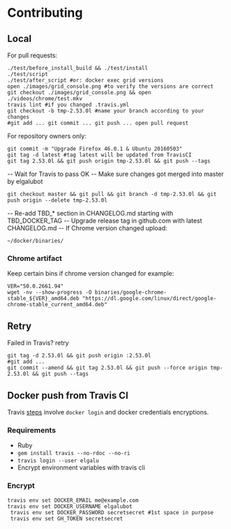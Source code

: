 # Contributing

## Local
For pull requests:

    ./test/before_install_build && ./test/install
    ./test/script
    ./test/after_script #or: docker exec grid versions
    open ./images/grid_console.png #to verify the versions are correct
    git checkout ./images/grid_console.png && open ./videos/chrome/test.mkv
    travis lint #if you changed .travis.yml
    git checkout -b tmp-2.53.0l #name your branch according to your changes
    #git add ... git commit ... git push ... open pull request

For repository owners only:

    git commit -m "Upgrade Firefox 46.0.1 & Ubuntu 20160503"
    git tag -d latest #tag latest will be updated from TravisCI
    git tag 2.53.0l && git push origin tmp-2.53.0l && git push --tags

-- Wait for Travis to pass OK
-- Make sure changes got merged into master by elgalubot

    git checkout master && git pull && git branch -d tmp-2.53.0l && git push origin --delete tmp-2.53.0l

-- Re-add TBD_* section in CHANGELOG.md starting with TBD_DOCKER_TAG
-- Upgrade release tag in github.com with latest CHANGELOG.md
-- If Chrome version changed upload:

    ~/docker/binaries/

### Chrome artifact
Keep certain bins if chrome version changed for example:

    VER="50.0.2661.94"
    wget -nv --show-progress -O binaries/google-chrome-stable_${VER}_amd64.deb "https://dl.google.com/linux/direct/google-chrome-stable_current_amd64.deb"

## Retry
Failed in Travis? retry

    git tag -d 2.53.0l && git push origin :2.53.0l
    #git add ...
    git commit --amend && git tag 2.53.0l && git push --force origin tmp-2.53.0l && git push --tags

## Docker push from Travis CI
Travis [steps](https://docs.travis-ci.com/user/docker/#Pushing-a-Docker-Image-to-a-Registry) involve `docker login` and docker credentials encryptions.

### Requirements

* Ruby
* `gem install travis --no-rdoc --no-ri`
* `travis login --user elgalu`
* Encrypt environment variables with travis cli

### Encrypt
    travis env set DOCKER_EMAIL me@example.com
    travis env set DOCKER_USERNAME elgalubot
     travis env set DOCKER_PASSWORD secretsecret #1st space in purpose
     travis env set GH_TOKEN secretsecret
